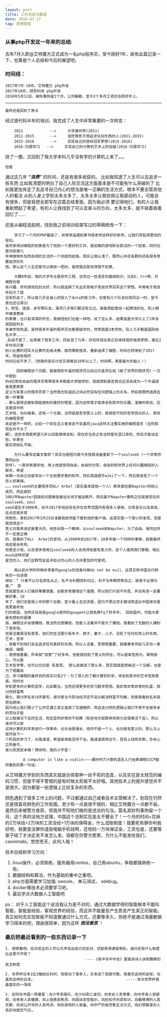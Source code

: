 ```yaml
---
layout: post
title: 工作总结与展望
date: 2018-07-17
tag: 感想随笔
---
```

### 从事php开发这一年来的总结:

去年7月入职@艾特魔方正式成为一名php程序员，至今刚好1年，故有此篇记录一下，也算是个人总结和今后的展望吧。


### 时间线：

	2017年7月-10月，艾特魔方 php开发
	2017年10月，顾色科技 php开发
	2018年5月12日，被刑事拘留1个月，公司解散，至今2个多月工资还在政府手上。

----

`最终还是回到了原点`
  
经过源代码半年的培训，我完成了人生中非常重要的一次转变：

```	
	2011 			-->		大学被开除(2011)
	2011-2015 		-->		混吃等死不想追求任何东西的人(2011-2015) 
	2015-2016 		-->  	实现自己的游戏冠军梦想(2015-2016)
	2016-仍需学习 	--> 	实现自己的计算机艺术上的突破(2016-仍需学习)
```
绕了一圈，又回到了我大学本科几乎没有学的计算机上来了。。。

`但是`

通过这几年 ***“浪费”*** 的时间，还是有很多收获的。
比如我知道了人生可以去追求一些东西
比如我清楚的明白了自己人际交流这方面基本是不可能有什么突破的了
比如我更加肯定了去追寻自己内心的想法是唯一正确的生活方式，根本不要去管其他人的看法
从别人身上学到太多太多了，太多太多让我钦佩让我感动的人，可能会有很多，但是我想全部写在这篇总结里面，因为我必须
要记得他们，有的人让我重新燃起了希望，有的人让我找到了可以去奋斗的方向，太多太多，就不挨着挨着回忆了......

还是从编程说起吧，找到我之前培训结束写过的草稿修改一下：

```
	学习了一个月的PHP基础了，非常幸运遇到黄书成老师这样好的老师，让我们学起来更加的轻松。
虽然来培训编程的初衷是为了找到一个更好的工作，是前面的游戏职业尝试的一个结束，同时也是对前面几
年神游物外怡然自得的生活的一个彻底的结束。现实让我认清了，既然心中还有羁绊还有很多想要追求的东
西，那么这个人生还是可以再拼一把的，虽然我还是觉得很不划算。 

	大概9年前，我的大学专业是软件工程，也学过一些语言的基础知识，比如C，C++等，对编程也很
有兴趣，奈何游戏玩的太好，所以我选择了先去实现电子竞技世界冠军这个梦想，毕竟电子竞技年纪大了就
没有机会了，所以我几乎全身心的投入了dota的练习中，也曾有几个队友叱咤风云一时，至今我也还记得31
3，财宝，逍遥，余可等队友。虽然几乎我们都没有见过，每每想起曾经一起燃烧的在、别人眼中被浪费掉
的青春，也只有深深的怀恋，我相信他们也是一样吧。说了这么多，结果就是大学只上了2年多就因挂科太
多被学校劝退，虽然很多牛逼的程序员也都是辍学的，然而我是2本学校，别人几乎都是国际知名大学.....
.后话不提了，出来做了很多工作，四处混了几年，炉石传说出来之后继续我的电竞梦想，接近2年时间只拿
到小比赛的冠军大比赛均无缘决赛，故而果断放弃，重新选择了编程，时间已然来到了2017年。而留给我的
时间已经不多了。（而我的音乐计划又得推迟10年以上了，时间啊，真是最大的敌人！）

	 回到编程这个问题，每每想到牛逼的程序员比如比尔盖茨比如《偷了世界的程序员》一文中提到
的4位崇尚自由的程序员等等很多多都是大学辍学的，我就想到是否我也应该会成为一个牛逼或者我更原意
定义为有意义的程序员呢？当然我也知道这之间必然没有任何逻辑上的关系，然后我既然选择去做一件事情
，那么就得去做到我能做到的最好的程度，因为这样我才能体会到其中的乐趣，准确的来说，应该是其中的
艺术性，也叫做美。还有一个方面，当然就是哲学意义上的，我相信不同的哲学观点的人，崇尚的编程思想
肯定是不一样的，比如一个存在主义者肯定不会喜欢java这样太注重实用的编程语言（当然我现在并不太了
解），这些东西我希望几年以后能够体会到。现在的当务之急当然是先混口饭吃，然后才能谈这些。毕竟仓
廪实而知礼节嘛。

	为什么要写这篇文章呢？其实也是因为我今天放假准备重新下一个soulseek（一个非常厉害的p2p
软件），一直非常喜欢他，用上他就觉得自由，自由的分享，自由的和世界上任何兴趣相投的人聊天，希望
有朝一日自己也能写出一个比他更厉害的软件。然后我就顺手wiki了一下，然后我发现了一个惊人的事情。
。。。soulseek的主要程序员Nir Arbel（其实基本就他一个人）原来曾经是Napster的核心成员，而且直到
2001年Napster因版权问题被告被迫关闭才被迫离开，而后基于Napster重构之后就是现在的soulseek，soul
seek诞生于2006年，如今2017年他还存在并在世界范围内有很多人使用，分享音乐以及其他，这点还是非常
欣慰的，直到2017年3月25日凌晨我依然能下载到他的客户端。这其实是一个很小的发现，但是我觉得这个
意义对我来说还是重大的，他告诉我一个精神，从soulseek到Napster，为了自由，虽然这并不一定是正确
的，我看到了Nir  Arbel的坚持，从1999年到2017年，10多年做一个同样的事情，就算最终他还是会失败，
但是至少我、以及很多使用过soulseek的人会觉得他是有意义的，这个人值得我们尊敬。相比musk这样仰望
星空的人，他们这群笃定追寻自己内心的人也许更加的可爱吧。 

	我以前大学的时候非常喜欢google的信条叫做do not be evil，这其实和中国古代杨朱的一句话很
相似：“ 行善不以为名而名从之，名不与利期而利归之，利不与争期而争及之，故君子必慎为善。”  意
思就是告诉人们做好事要慎重。谷歌非常懂得这个道理，所以他们只说不作恶，并没有说一定要做好事，10
年了，他们还是我心中的那个谷歌，至少看上去应该是，因为不愿过滤关键词而退出中国或许是我更喜欢他
们的原因，当然还有就是google提供的goagent让我免费fq了好多年。 回到国内，可能大家最先想到的是赚
钱，编程也许会很赚钱，我当然也想赚钱，但是人活着并不是为了赚钱。我看到了无数的人赚到了很多钱，
但是活着很没有意思，他们的生活里只有车子，房子，妻子，儿子，没有了任何形而上的东西，艺术，哲学
，我看不到他们会去追求任何美好的东西。所以人活着，思想很重要，就像黄老师前几天也一直强调，编程
，思想很重要。所幸我“浪费”了好多年，但是我找到了意义的所在，可以是率性而为、乘物游心，可以是
艺术哲学等，也可以仅仅是 有意思。 那么前面说了那么多，其实我就是想阐述一个见解，也是为了提醒自
己，学习编程的最终目的其实只有2个：为了深入的了解计算机科学，体会到其中的艺术性即美感，同时也
学到更多的计算机哲学，比如算法，当然还得更多的学习数学思想。我非常非常非常的仇富，我讨厌财富两
极化，我讨厌名车讨厌豪宅，或许是当今政治经济还不足以解决财富不均衡，但是我看到名车就想去砸掉，
因为他让我们既少了公共交通工具又造成了交通拥挤。而且这讨厌的逻辑让我们不得不去做多余的劳动才能
过上勉强活下去的生活，而这显然非常的不划算（有些地方就算拼命努力还很难活下去）。所以或许可以尝
试用计算机科学来进行一场革命，也许会很漫长，但你不是一个人，也许是有意义的。那么马上就开始下一
个阶段的学习了，长路漫漫，希望身体能坚持下去。路漫漫其修远兮，吾将上线而求索。亦余心之所善兮，
虽九死其犹未悔！燃烧吧，我的小宇宙！

		A computer is like a violin————翻开MIT计算机语言入门经典课程SICP豁然看到的第一句话。
```
从艾特魔方学到的东西其实就是剑哥那种一丝不苟的态度，以及实在是太规范的编码习惯，但是不得不警惕的是有时候太死板不太好哦。其他技术上的提升感觉并不是很大，因为都是一些逻辑上比较复杂的东西。

顾色遇到了很多工作上的问题，不过都通过自己或者技术主管解决了，到现在仍然还是很喜欢顾色的工作氛围。至少有一点是很不错的，相比艾特魔方一点都不装。虽然后来被警方查获，但我并不知他们做的是违法的勾当。莫名其妙刑事拘留一个月，这个真的没地方说理，中国这个法制实在是太不健全了！一个月的时间+花掉的2万块钱+2万块的工资没给+1万块的保释金，什么混账制度！我要死有罪你判我好吧，我要是没罪你退我电脑手机钱啊，还他妈一万块保证金，工资也是，还要等案子结了才决定发不发怎么发，钱都在你警方那里，为什么不能发给我们，caonimabi。悠悠苍天，此何人哉！

技术总结和学习方向：

1. linux操作，必须熟练，服务器用centos，自己用ubuntu，争取都搞熟练一些。
2. 数据结构和算法，作为基础的重中之重吧。
3. php方面需要学习加强: swoole， 单元测试， xdebug。
4. docker等技术必须要学习吧。
5. 最后学点大数据人工智能吧

ps： 对于人工智能这个说法我认为是不对的，通过大数据学得的智能根本不能叫智能，智能是经验，客观世界的经验，而这并不能量变产生质变产生真正的智能。真正如何去实现智能不知道要通过什么方式，还要等多久，但绝不是通过海量数据学习得来的吧，理由很简单，因为这样 ***很没意思*** ！

### 最后把最近看到的一些东西记录一下

```
1. 想想看吧。反对民主的人可以大声说出自己的反对，还能获得满堂喝彩，请问还有什么制度比这更不坏呢？
									----《易中天中华史》里面讲诗人讽刺雅典的民主制度

2. 世界杯日本2比3输给比利时，但感动了很多人，日本这个民族可敬，我喜欢这样的足球，也喜欢这样的日本。                                         -----本次世界杯我最喜欢的一场球
                            
3. 如何在中国一夜暴富：向少年卖娱乐，向少妇卖仁波切，向老女人卖青春，向中年男人卖鄙视，向老男人卖健康，向上班族卖焦虑，向屌丝卖性暗示，向玩知乎的卖知识，向看微博的人卖无聊，向读公共号的人卖鸡汤，向玩游戏的人装备，向中产阶级兜售生活方式，向幻想暴富的人卖区块链空气币… 
                                                
```


